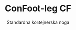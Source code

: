 ---
title: "ConFoot-leg CF"
subtitle: "Standardna kontejnerska noga"
mainImage: "/images/products/confoot-leg-cf-main.jpg"
gallery:
  - "/images/products/confoot-leg-cf-1.jpg"
  - "/images/products/confoot-leg-cf-2.jpg"
  - "/images/products/confoot-leg-cf-3.jpg"
shortDescription: "ConFoot-leg CF je naše standardno rješenje za kontejnersku nogu, idealno za rutinske operacije rukovanja kontejnerima."
technicalDescription: "ConFoot-leg CF ima robusni dizajn optimiziran za standardne pomorske kontejnere, s našim vlasničkim sustavom za brzo pričvršćivanje."
videoID: "C2KwnEb-npU"
specifications:
  - name: "Težina"
    value: "24 kg"
  - name: "Nosivost"
    value: "34 tona"
  - name: "Dimenzije"
    value: "45 × 30 × 25 cm"
  - name: "Materijal"
    value: "Visokokvalitetni čelik"
  - name: "Raspon visine"
    value: "od 1.043 mm do 1.448 mm"
price: "€1,150"
pricingNotes: "Povlaštene cijene dostupne za upravljače flotom. Kontaktirajte nas za detalje."
buyLink: "/contact"
howToUse: |
  1. Pričvrstite CF nogu na kutnu odljevku kontejnera
  2. Osigurajte mehanizam zaključavanja
  3. Ponavljajte postupak za sve potrebne kutove
  4. Provjerite stabilnost prije nastavka operacija
benefits:
  - title: "Operativna učinkovitost"
    description: "Ubrzava procese rukovanja kontejnerima, smanjujući vrijeme utovara i istovara"
  - title: "Smanjena potreba za opremom"
    description: "Smanjuje ovisnost o dizalicama i viljuškarima, smanjujući operativne troškove"
  - title: "Prilagodljivost"
    description: "Radi u raznim radnim okruženjima, od luka do skladišta"
  - title: "Izdržljivost"
    description: "Dizajnirana da izdrži tešku industrijsku upotrebu uz minimalno održavanje"
  - title: "Utjecaj na okoliš"
    description: "Smanjuje emisije ugljika eliminirajući potrebu za teškom mehanizacijom i opremom koja troši gorivo"
  - title: "Povećana sigurnost"
    description: "Stabilizira kontejnere tijekom rukovanja, smanjujući rizik od nesreća i oštećenja tereta"
articleContent: |
  ## Što je ConFoot-leg CF?

  ConFoot-leg CF je moderan i lagan sustav stvoren kako bi se olakšalo i povećalo učinkovitost rukovanja kontejnerima. Ove kontejnerske noge nude prenosivo i jednostavno rješenje kao alternativu upotrebi teške mehanizacije za utovar i istovar standardnih pomorskih kontejnera. Ova tehnologija osmišljena je za upotrebu jedne osobe, nudeći ekonomično i fleksibilno rješenje za različite industrije.

  ## Kako radi

  ConFoot-leg CF eliminira potrebu za dizalicama, viljuškarima ili drugom velikom opremom tijekom rukovanja kontejnerima. Njegov dizajn omogućuje tvrtkama smanjenje operativnih troškova, uštedu vremena i poboljšanje logističke fleksibilnosti. Optimizacijom rukovanja i transporta robe, ConFoot-leg CF povećava pouzdanost i učinkovitost globalnog lanca opskrbe.

  ## Kako funkcionira ConFoot-leg CF

  ### Osnovni mehanizam

  ConFoot-leg CF koristi jednostavan, ali učinkovit dizajn za funkcioniranje. Noge se čvrsto pričvršćuju na kutove standardnih pomorskih kontejnera pomoću snažnog sustava stezaljki koji osigurava stabilnost. Izrađene od laganih, ali izdržljivih materijala, svaka noga teži samo 24 kg, što ih čini jednostavnim za rukovanje jednom osobom. Postupak pričvršćivanja je učinkovit, omogućujući brzu instalaciju bez potrebe za posebnim alatima ili teškom opremom. Jednom postavljene, noge stvaraju stabilnu platformu za utovar, istovar ili privremeno skladištenje kontejnera.

  Visina nogu može se podesiti od 1.043 mm do 1.448 mm. Ovaj raspon visine zadovoljava različite operativne potrebe, osiguravajući da sustav funkcionira s različitim veličinama kontejnera i u raznim okruženjima. Ova svestranost olakšava rukovanje kontejnerima u različitim logističkim postavkama, uključujući luke i skladišta.

  ### Prednosti mehanizma

  1. Smanjuje ovisnost o teškoj mehanizaciji: ConFoot-leg CF eliminira potrebu za dizalicama ili viljuškarima, što smanjuje operativne troškove i utjecaj na okoliš.
  2. Poboljšava sigurnost: Sustav stabilizira kontejnere tijekom rukovanja, smanjujući mogućnost nesreća ili oštećenja.
  3. Povećava učinkovitost: Zahvaljujući laganom dizajnu i jednostavnoj instalaciji, operacije mogu teći brže, čak i u područjima s ograničenom infrastrukturom.
  4. Povećava prenosivost: Noge su jednostavne za transport i mogu se koristiti na udaljenim lokacijama, čineći ih prikladnima za različite industrije i primjene.

  Dizajn ConFoot-leg CF pojednostavljuje proces rukovanja kontejnerima, dok nudi ekonomski isplativo i održivo rješenje za suvremene logističke izazove.

  ## Primjene ConFoot-leg CF

  ### Gdje se koristi ConFoot-leg CF
  ConFoot-leg CF značajno poboljšava operacije u logistici i transportu, transformirajući način rukovanja kontejnerima. Njegov lagan i prenosiv dizajn omogućuje utovar, istovar i premještanje kontejnera bez potrebe za dizalicama ili viljuškarima. Ovo je posebno korisno u udaljenim područjima ili mjestima gdje teška mehanizacija nije dostupna, čineći procese jednostavnijima i smanjujući troškove. Istovremeno, pomaže lukama, skladištima i distribucijskim centrima da rade učinkovitije smanjujući vrijeme i radnu snagu potrebnu za rukovanje kontejnerima.

  ### Mala mjesta gdje se dizalice ne mogu koristiti
  ConFoot-leg CF je praktičan izbor za mala mjesta gdje se dizalice ne mogu koristiti, poput luka, skladišta i distribucijskih centara. Pruža pouzdano i isplativo rješenje za rukovanje kontejnerima u tim okruženjima, čineći ga idealnom opcijom za tvrtke kojima je potreban transport i skladištenje robe na udaljenim lokacijama.

  ### Modularna gradnja i skladištenje opreme
  ConFoot-leg CF je praktičan izbor za projekte modularne gradnje, nudeći pouzdana rješenja za privremene postave. Građevinski timovi koriste ga za sigurno i učinkovito skladištenje i transport alata, strojeva i prefabriciranih materijala. Njegova prenosivost i jednostavnost čine ga vrlo pogodnim za gradilišta kojima su potrebna brza montaža i demontaža. Dodatno, osigurava sigurno skladištenje opreme koja se koristi u modularnim zdravstvenim ustanovama, omogućujući brzu upotrebu u raznim okruženjima.

  Svestran i učinkovit dizajn ConFoot-leg CF-a čini ga izborom broj jedan u različitim industrijama, poboljšavajući radne procese i maksimizirajući upotrebu resursa.

  ### Prednosti i ograničenja

  #### Prednosti

  ConFoot-leg CF pruža nekoliko značajnih prednosti u rukovanju kontejnerima. Njegov lagani dizajn, težak samo 24 kg po nozi, olakšava transport i instalaciju. Svaka noga može podnijeti do 30 tona, pružajući stabilnost pogodnu za različite logističke operacije. Podesivi raspon visine (1.043 mm–1.448 mm) omogućuje mu da zadovolji različite potrebe kontejnera, povećavajući njegovu svestranost. Njegova prenosivost smanjuje potrebu za teškom mehanizacijom poput dizalica ili viljuškara, što vodi značajnoj uštedi troškova i poboljšanju operativne učinkovitosti. Dodatno, njegov ekološki prihvatljiv dizajn smanjuje emisije ugljika, u skladu s naporima za održivost.

  #### Ograničenja

  Unatoč svojim prednostima, ConFoot-leg CF ima određene nedostatke. Kompatibilan je samo sa specifičnim tipovima kontejnera, što može ograničiti njegovu upotrebu u nekim logističkim scenarijima. Dodatno, iako je ručni postupak postavljanja jednostavan, možda se ne integrira dobro u visoko automatizirane radne tokove, stvarajući potencijalne izazove za operacije koje se uvelike oslanjaju na mehanizaciju. Ovi faktori trebali bi se pažljivo procijeniti prilikom planiranja uporabe ConFoot-leg CF u složenim sustavima lanca opskrbe.

  ## Budući razvoj

  ### Trenutna istraživanja
  Istraživači rade na poboljšanju strukturnih kapaciteta ConFoot-leg CF. Cilj im je povećati nosivost iznad trenutnog limita od 30 tona kako bi se mogle rukovati teškim pomorskim kontejnerima. Napori su također usmjereni na optimizaciju sastava materijala kako bi proizvod bio izdržljiviji, a istovremeno lagan i prenosiv. Dodatno, razvijaju se opcije prilagodbe kako bi se zadovoljile specifične potrebe industrije, poput upravljanja kontejnerima s jedinstvenim dimenzijama ili specijaliziranim vrstama tereta.

  ### Predviđene inovacije
  Budući razvoj ConFoot-leg CF uključuje dodavanje IoT (Internet of Things) tehnologije koja omogućuje praćenje stabilnosti i položaja kontejnera u stvarnom vremenu. Ova značajka omogućit će operaterima daljinsko praćenje stanja kontejnera, poboljšavajući sigurnost i učinkovitost. Još jedna planirana inovacija je automatizacija, koja podrazumijeva dizajniranje samopodešavajućih nogu koje se mogu automatski poravnati i stabilizirati za kontejnere. To bi smanjilo potrebu za ručnim prilagodbama. Ova unapređenja ciljaju smanjenje zastoja i olakšavanje logističkih procesa.

  Ova tehnološka ažuriranja pomoći će ConFoot-leg CF-u da i dalje bude vodeći u području rukovanja kontejnerima. Postavljaju nove standarde za učinkovitost i inovacije u logističkoj industriji.
---